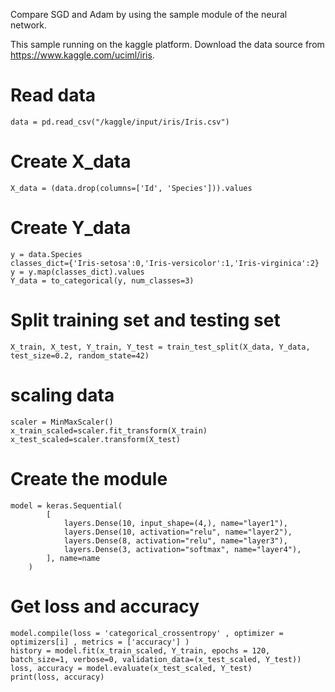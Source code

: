 Compare SGD and Adam by using the sample module of the neural network.

This sample running on the kaggle platform. Download the data source from https://www.kaggle.com/uciml/iris.

# Read data
```
data = pd.read_csv("/kaggle/input/iris/Iris.csv")
```

# Create X_data
```
X_data = (data.drop(columns=['Id', 'Species'])).values
```

# Create Y_data
```
y = data.Species
classes_dict={'Iris-setosa':0,'Iris-versicolor':1,'Iris-virginica':2}
y = y.map(classes_dict).values
Y_data = to_categorical(y, num_classes=3)
```


# Split training set and testing set
```
X_train, X_test, Y_train, Y_test = train_test_split(X_data, Y_data, test_size=0.2, random_state=42)
```

# scaling data
```
scaler = MinMaxScaler()
x_train_scaled=scaler.fit_transform(X_train)
x_test_scaled=scaler.transform(X_test)
```


# Create the module
```
model = keras.Sequential(
        [
            layers.Dense(10, input_shape=(4,), name="layer1"),
            layers.Dense(10, activation="relu", name="layer2"),
            layers.Dense(8, activation="relu", name="layer3"),
            layers.Dense(3, activation="softmax", name="layer4"),
        ], name=name
    )
```
 
 
# Get loss and accuracy
```
model.compile(loss = 'categorical_crossentropy' , optimizer = optimizers[i] , metrics = ['accuracy'] )
history = model.fit(x_train_scaled, Y_train, epochs = 120, batch_size=1, verbose=0, validation_data=(x_test_scaled, Y_test))
loss, accuracy = model.evaluate(x_test_scaled, Y_test)
print(loss, accuracy)
```



